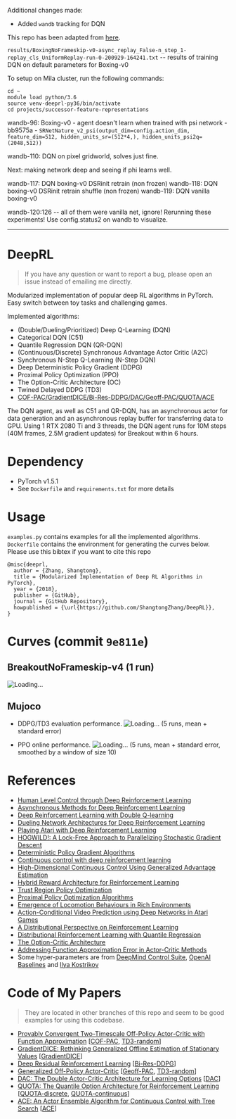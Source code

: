 Additional changes made:
- Added `wandb` tracking for DQN

This repo has been adapted from [here](https://github.com/ShangtongZhang/DeepRL).

`results/BoxingNoFrameskip-v0-async_replay_False-n_step_1-replay_cls_UniformReplay-run-0-200929-164241.txt` -- results of training DQN on default parameters for Boxing-v0

To setup on Mila cluster, run the following commands:
```
cd ~
module load python/3.6
source venv-deeprl-py36/bin/activate
cd projects/successor-feature-representations
```

wandb-96: Boxing-v0 - agent doesn't learn when trained with psi network - bb9575a - 
`SRNetNature_v2_psi(output_dim=config.action_dim, feature_dim=512, hidden_units_sr=(512*4,), hidden_units_psi2q=(2048,512))`

wandb-110: DQN on pixel gridworld, solves just fine.

Next: making network deep and seeing if phi learns well.

wandb-117: DQN boxing-v0 DSRinit retrain (non frozen)
wandb-118: DQN boxing-v0 DSRinit retrain shuffle (non frozen)
wandb-119: DQN vanilla boxing-v0

wandb-120:126 -- all of them were vanilla net, ignore!
Rerunning these experiments! Use config.status2 on wandb to visualize.





---
# DeepRL

> If you have any question or want to report a bug, please open an issue instead of emailing me directly.  

Modularized implementation of popular deep RL algorithms in PyTorch.  
Easy switch between toy tasks and challenging games.

Implemented algorithms:
* (Double/Dueling/Prioritized) Deep Q-Learning (DQN)
* Categorical DQN (C51)
* Quantile Regression DQN (QR-DQN)
* (Continuous/Discrete) Synchronous Advantage Actor Critic (A2C)
* Synchronous N-Step Q-Learning (N-Step DQN)
* Deep Deterministic Policy Gradient (DDPG)
* Proximal Policy Optimization (PPO)
* The Option-Critic Architecture (OC)
* Twined Delayed DDPG (TD3)
* [COF-PAC/GradientDICE/Bi-Res-DDPG/DAC/Geoff-PAC/QUOTA/ACE](#code-of-my-papers)

The DQN agent, as well as C51 and QR-DQN, has an asynchronous actor for data generation and an asynchronous replay buffer for transferring data to GPU.
Using 1 RTX 2080 Ti and 3 threads, the DQN agent runs for 10M steps (40M frames, 2.5M gradient updates) for Breakout within 6 hours.

# Dependency
* PyTorch v1.5.1
* See ```Dockerfile``` and ```requirements.txt``` for more details

# Usage

```examples.py``` contains examples for all the implemented algorithms.  
```Dockerfile``` contains the environment for generating the curves below.  
Please use this bibtex if you want to cite this repo
```
@misc{deeprl,
  author = {Zhang, Shangtong},
  title = {Modularized Implementation of Deep RL Algorithms in PyTorch},
  year = {2018},
  publisher = {GitHub},
  journal = {GitHub Repository},
  howpublished = {\url{https://github.com/ShangtongZhang/DeepRL}},
}
```

# Curves (commit ```9e811e```)

## BreakoutNoFrameskip-v4 (1 run)

![Loading...](https://raw.githubusercontent.com/ShangtongZhang/DeepRL/master/images/Breakout.png)

## Mujoco 

* DDPG/TD3 evaluation performance.
![Loading...](https://raw.githubusercontent.com/ShangtongZhang/DeepRL/master/images/mujoco_eval.png)
(5 runs, mean + standard error)

* PPO online performance. 
![Loading...](https://raw.githubusercontent.com/ShangtongZhang/DeepRL/master/images/PPO.png)
(5 runs, mean + standard error, smoothed by a window of size 10)


# References
* [Human Level Control through Deep Reinforcement Learning](https://www.nature.com/nature/journal/v518/n7540/full/nature14236.html)
* [Asynchronous Methods for Deep Reinforcement Learning](https://arxiv.org/abs/1602.01783)
* [Deep Reinforcement Learning with Double Q-learning](https://arxiv.org/abs/1509.06461)
* [Dueling Network Architectures for Deep Reinforcement Learning](https://arxiv.org/abs/1511.06581)
* [Playing Atari with Deep Reinforcement Learning](https://arxiv.org/abs/1312.5602)
* [HOGWILD!: A Lock-Free Approach to Parallelizing Stochastic Gradient Descent](https://arxiv.org/abs/1106.5730)
* [Deterministic Policy Gradient Algorithms](http://proceedings.mlr.press/v32/silver14.pdf)
* [Continuous control with deep reinforcement learning](https://arxiv.org/abs/1509.02971)
* [High-Dimensional Continuous Control Using Generalized Advantage Estimation](https://arxiv.org/abs/1506.02438)
* [Hybrid Reward Architecture for Reinforcement Learning](https://arxiv.org/abs/1706.04208)
* [Trust Region Policy Optimization](https://arxiv.org/abs/1502.05477)
* [Proximal Policy Optimization Algorithms](https://arxiv.org/abs/1707.06347)
* [Emergence of Locomotion Behaviours in Rich Environments](https://arxiv.org/abs/1707.02286)
* [Action-Conditional Video Prediction using Deep Networks in Atari Games](https://arxiv.org/abs/1507.08750)
* [A Distributional Perspective on Reinforcement Learning](https://arxiv.org/abs/1707.06887)
* [Distributional Reinforcement Learning with Quantile Regression](https://arxiv.org/abs/1710.10044)
* [The Option-Critic Architecture](https://arxiv.org/abs/1609.05140)
* [Addressing Function Approximation Error in Actor-Critic Methods](https://arxiv.org/abs/1802.09477)
* Some hyper-parameters are from [DeepMind Control Suite](https://arxiv.org/abs/1801.00690), [OpenAI Baselines](https://github.com/openai/baselines) and [Ilya Kostrikov](https://github.com/ikostrikov/pytorch-a2c-ppo-acktr)

# Code of My Papers
> They are located in other branches of this repo and seem to be good examples for using this codebase.
* [Provably Convergent Two-Timescale Off-Policy Actor-Critic with Function Approximation](https://arxiv.org/abs/1911.04384) [[COF-PAC](https://github.com/ShangtongZhang/DeepRL/tree/COF-PAC), [TD3-random](https://github.com/ShangtongZhang/DeepRL/tree/TD3-random)]
* [GradientDICE: Rethinking Generalized Offline Estimation of Stationary Values](https://arxiv.org/abs/2001.11113) [[GradientDICE](https://github.com/ShangtongZhang/DeepRL/tree/GradientDICE)]
* [Deep Residual Reinforcement Learning](https://arxiv.org/abs/1905.01072) [[Bi-Res-DDPG](https://github.com/ShangtongZhang/DeepRL/tree/Bi-Res-DDPG)]
* [Generalized Off-Policy Actor-Critic](https://arxiv.org/abs/1903.11329) [[Geoff-PAC](https://github.com/ShangtongZhang/DeepRL/tree/Geoff-PAC), [TD3-random](https://github.com/ShangtongZhang/DeepRL/tree/TD3-random)]
* [DAC: The Double Actor-Critic Architecture for Learning Options](https://arxiv.org/abs/1904.12691) [[DAC](https://github.com/ShangtongZhang/DeepRL/tree/DAC)]
* [QUOTA: The Quantile Option Architecture for Reinforcement Learning](https://arxiv.org/abs/1811.02073) [[QUOTA-discrete](https://github.com/ShangtongZhang/DeepRL/tree/QUOTA-discrete), [QUOTA-continuous](https://github.com/ShangtongZhang/DeepRL/tree/QUOTA-continuous)]
* [ACE: An Actor Ensemble Algorithm for Continuous Control with Tree Search](https://arxiv.org/abs/1811.02696) [[ACE](https://github.com/ShangtongZhang/DeepRL/tree/ACE)]